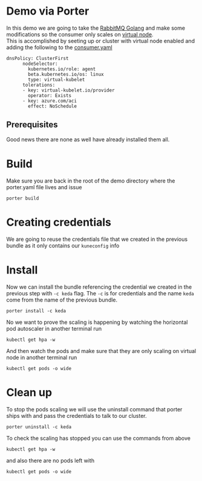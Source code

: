 # Demo via Porter

In this demo we are going to take the [RabbitMQ Golang](https://github.com/kedacore/sample-go-rabbitmq) and make some modifications so the consumer only scales on [virtual node](https://cda.ms/XL).  
This is accomplished by seeting up or cluster with virtual node enabled and adding the following to the [consumer.yaml](manifests/consumer/consumer.yaml)
```
dnsPolicy: ClusterFirst
      nodeSelector:
        kubernetes.io/role: agent
        beta.kubernetes.io/os: linux
        type: virtual-kubelet
      tolerations:
      - key: virtual-kubelet.io/provider
        operator: Exists
      - key: azure.com/aci
        effect: NoSchedule
```            
## Prerequisites

Good news there are none as well have already installed them all.

# Build

Make sure you are back in the root of the demo directory where the porter.yaml file lives and issue 

```
porter build
```

# Creating credentials
We are going to reuse the credentials file that we created in the previous bundle as it only contains our `kuneconfig` info  

# Install
Now we can install the bundle referencing the credential we created in the previous step with `-c keda` flag. The `-c` is for credentials and the name `keda` come from the name of the previous bundle.

```
porter install -c keda
```
No we want to prove the scaling is happening by watching the horizontal pod autoscaler in another terminal run

```
kubectl get hpa -w
```
And then watch the pods and make sure that they are only scaling on virtual node in another terminal run

```
kubectl get pods -o wide
```

# Clean up 

To stop the pods scaling we will use the uninstall command that porter ships with and pass the credentials to talk to our cluster.
```
porter uninstall -c keda
```

To check the scaling has stopped you can use the commands from above

```
kubectl get hpa -w
```
and also there are no pods left with 
```
kubectl get pods -o wide
```